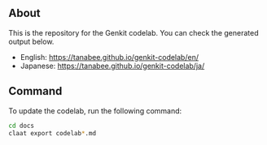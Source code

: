 ## About
This is the repository for the Genkit codelab. You can check the generated output below.

* English: https://tanabee.github.io/genkit-codelab/en/
* Japanese: https://tanabee.github.io/genkit-codelab/ja/

## Command

To update the codelab, run the following command:

```sh
cd docs
claat export codelab*.md
```